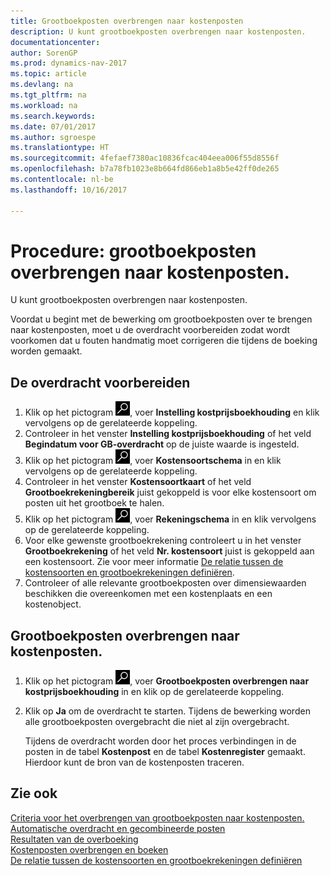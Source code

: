 ```yaml
---
title: Grootboekposten overbrengen naar kostenposten
description: U kunt grootboekposten overbrengen naar kostenposten.
documentationcenter: 
author: SorenGP
ms.prod: dynamics-nav-2017
ms.topic: article
ms.devlang: na
ms.tgt_pltfrm: na
ms.workload: na
ms.search.keywords: 
ms.date: 07/01/2017
ms.author: sgroespe
ms.translationtype: HT
ms.sourcegitcommit: 4fefaef7380ac10836fcac404eea006f55d8556f
ms.openlocfilehash: b7a78fb1023e8b664fd866eb1a8b5e42ff0de265
ms.contentlocale: nl-be
ms.lasthandoff: 10/16/2017

---
```

# <a name="how-to-transfer-general-ledger-entries-to-cost-entries"></a>Procedure: grootboekposten overbrengen naar kostenposten.
U kunt grootboekposten overbrengen naar kostenposten.  

Voordat u begint met de bewerking om grootboekposten over te brengen naar kostenposten, moet u de overdracht voorbereiden zodat wordt voorkomen dat u fouten handmatig moet corrigeren die tijdens de boeking worden gemaakt.  

## <a name="to-prepare-the-transfer"></a>De overdracht voorbereiden  

1.  Klik op het pictogram ![Zoeken naar pagina of rapport](media/ui-search/search_small.png "pictogram Zoeken naar pagina of rapport"), voer **Instelling kostprijsboekhouding** en klik vervolgens op de gerelateerde koppeling.  
2.  Controleer in het venster **Instelling kostprijsboekhouding** of het veld **Begindatum voor GB-overdracht** op de juiste waarde is ingesteld.  
3.  Klik op het pictogram ![Zoeken naar pagina of rapport](media/ui-search/search_small.png "pictogram Zoeken naar pagina of rapport"), voer **Kostensoortschema** in en klik vervolgens op de gerelateerde koppeling.  
4.  Controleer in het venster **Kostensoortkaart** of het veld **Grootboekrekeningbereik** juist gekoppeld is voor elke kostensoort om posten uit het grootboek te halen.  
5.  Klik op het pictogram ![Zoeken naar pagina of rapport](media/ui-search/search_small.png "pictogram Zoeken naar pagina of rapport"), voer **Rekeningschema** in en klik vervolgens op de gerelateerde koppeling.  
6.  Voor elke gewenste grootboekrekening controleert u in het venster **Grootboekrekening** of het veld **Nr. kostensoort** juist is gekoppeld aan een kostensoort. Zie voor meer informatie [De relatie tussen de kostensoorten en grootboekrekeningen definiëren](finance-defining-the-relationship-between-cost-types-and-general-ledger-accounts.md).  
7.  Controleer of alle relevante grootboekposten over dimensiewaarden beschikken die overeenkomen met een kostenplaats en een kostenobject.  

## <a name="to-transfer-general-ledger-entries-to-cost-entries"></a>Grootboekposten overbrengen naar kostenposten.  
1.  Klik op het pictogram ![Zoeken naar pagina of rapport](media/ui-search/search_small.png "pictogram Zoeken naar pagina of rapport"), voer **Grootboekposten overbrengen naar kostprijsboekhouding** in en klik op de gerelateerde koppeling.  
2.  Klik op **Ja** om de overdracht te starten. Tijdens de bewerking worden alle grootboekposten overgebracht die niet al zijn overgebracht.  

    Tijdens de overdracht worden door het proces verbindingen in de posten in de tabel **Kostenpost** en de tabel **Kostenregister** gemaakt. Hierdoor kunt de bron van de kostenposten traceren.  

## <a name="see-also"></a>Zie ook  
 [Criteria voor het overbrengen van grootboekposten naar kostenposten.](finance-criteria-for-transferring-general-ledger-entries-to-cost-entries.md)   
 [Automatische overdracht en gecombineerde posten](finance-automatic-transfer-combined-entries.md)   
 [Resultaten van de overboeking](finance-results-of-the-transfer.md)   
 [Kostenposten overbrengen en boeken](finance-transfer-and-post-cost-entries.md)   
 [De relatie tussen de kostensoorten en grootboekrekeningen definiëren](finance-defining-the-relationship-between-cost-types-and-general-ledger-accounts.md)   

